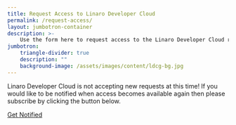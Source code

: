 ```yaml
---
title: Request Access to Linaro Developer Cloud
permalink: /request-access/
layout: jumbotron-container
description: >-
    Use the form here to request access to the Linaro Developer Cloud resources.
jumbotron:
    triangle-divider: true
    description: ""
    background-image: /assets/images/content/ldcg-bg.jpg
---
```

<div class="alert alert-warning" role="alert">
    <p>
        Linaro Developer Cloud is not accepting new requests at this time! If you would like to be notified when access becomes available again then please subscribe by clicking the button below.
    </p>
    <p> 
        <a class="btn btn-primary" href="https://mailchi.mp/linaro/developer-cloud-requests">Get Notified</a>
    </p>
</div>


<!-- <iframe src="https://docs.google.com/forms/d/e/1FAIpQLSeAXH9f1OZAeMfSPZCFph1RsDwa1By-5J4xnFcyDQuG6s4YfA/viewform?embedded=true" width="100%" height="1000" frameborder="0" marginheight="0" marginwidth="0">Loading...</iframe> -->